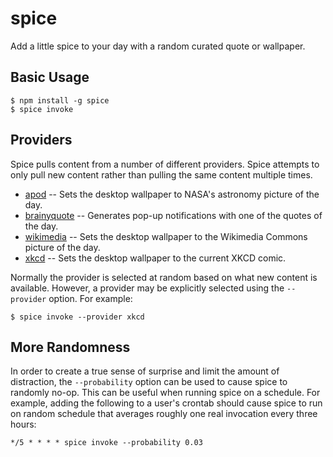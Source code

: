 spice
=====

Add a little spice to your day with a random curated quote or wallpaper.

## Basic Usage

```
$ npm install -g spice
$ spice invoke
```

## Providers

Spice pulls content from a number of different providers. Spice attempts to only pull new content rather than pulling the same content multiple times.

 - [apod](https://apod.nasa.gov/apod/astropix.html) -- Sets the desktop wallpaper to NASA's astronomy picture of the day.
 - [brainyquote](https://www.brainyquote.com/) -- Generates pop-up notifications with one of the quotes of the day.
 - [wikimedia](https://commons.wikimedia.org/wiki/Main_Page) -- Sets the desktop wallpaper to the Wikimedia Commons picture of the day.
 - [xkcd](https://xkcd.com/) -- Sets the desktop wallpaper to the current XKCD comic.
 
Normally the provider is selected at random based on what new content is available. However, a provider may be explicitly selected using the `--provider` option. For example:

```
$ spice invoke --provider xkcd
```

## More Randomness

In order to create a true sense of surprise and limit the amount of distraction, the `--probability` option can be used to cause spice to randomly no-op. This can be useful when running spice on a schedule. For example, adding the following to a user's crontab should cause spice to run on random schedule that averages roughly one real invocation every three hours:

```
*/5 * * * * spice invoke --probability 0.03
```
